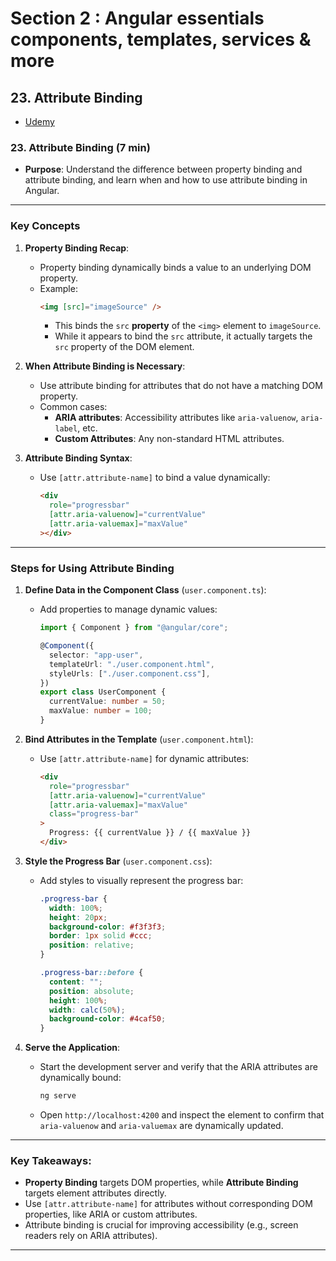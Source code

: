 # Section 2 : Angular essentials components, templates, services & more

## 23. Attribute Binding

- [Udemy](https://www.udemy.com/course/the-complete-guide-to-angular-2/learn/lecture/43797676#overview)

### 23. Attribute Binding (7 min)

- **Purpose**: Understand the difference between property binding and attribute binding, and learn when and how to use attribute binding in Angular.

---

### Key Concepts

1. **Property Binding Recap**:

   - Property binding dynamically binds a value to an underlying DOM property.
   - Example:
     ```html
     <img [src]="imageSource" />
     ```
     - This binds the `src` **property** of the `<img>` element to `imageSource`.
     - While it appears to bind the `src` attribute, it actually targets the `src` property of the DOM element.

2. **When Attribute Binding is Necessary**:

   - Use attribute binding for attributes that do not have a matching DOM property.
   - Common cases:
     - **ARIA attributes**: Accessibility attributes like `aria-valuenow`, `aria-label`, etc.
     - **Custom Attributes**: Any non-standard HTML attributes.

3. **Attribute Binding Syntax**:
   - Use `[attr.attribute-name]` to bind a value dynamically:
     ```html
     <div
       role="progressbar"
       [attr.aria-valuenow]="currentValue"
       [attr.aria-valuemax]="maxValue"
     ></div>
     ```

---

### Steps for Using Attribute Binding

1. **Define Data in the Component Class** (`user.component.ts`):

   - Add properties to manage dynamic values:

     ```typescript
     import { Component } from "@angular/core";

     @Component({
       selector: "app-user",
       templateUrl: "./user.component.html",
       styleUrls: ["./user.component.css"],
     })
     export class UserComponent {
       currentValue: number = 50;
       maxValue: number = 100;
     }
     ```

2. **Bind Attributes in the Template** (`user.component.html`):

   - Use `[attr.attribute-name]` for dynamic attributes:
     ```html
     <div
       role="progressbar"
       [attr.aria-valuenow]="currentValue"
       [attr.aria-valuemax]="maxValue"
       class="progress-bar"
     >
       Progress: {{ currentValue }} / {{ maxValue }}
     </div>
     ```

3. **Style the Progress Bar** (`user.component.css`):

   - Add styles to visually represent the progress bar:

     ```css
     .progress-bar {
       width: 100%;
       height: 20px;
       background-color: #f3f3f3;
       border: 1px solid #ccc;
       position: relative;
     }

     .progress-bar::before {
       content: "";
       position: absolute;
       height: 100%;
       width: calc(50%);
       background-color: #4caf50;
     }
     ```

4. **Serve the Application**:
   - Start the development server and verify that the ARIA attributes are dynamically bound:
     ```bash
     ng serve
     ```
   - Open `http://localhost:4200` and inspect the element to confirm that `aria-valuenow` and `aria-valuemax` are dynamically updated.

---

### Key Takeaways:

- **Property Binding** targets DOM properties, while **Attribute Binding** targets element attributes directly.
- Use `[attr.attribute-name]` for attributes without corresponding DOM properties, like ARIA or custom attributes.
- Attribute binding is crucial for improving accessibility (e.g., screen readers rely on ARIA attributes).

---
